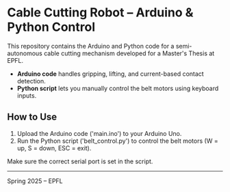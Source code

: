 # Cable Cutting Robot – Arduino & Python Control

This repository contains the Arduino and Python code for a semi-autonomous cable cutting mechanism developed for a Master's Thesis at EPFL.

- **Arduino code** handles gripping, lifting, and current-based contact detection.
- **Python script** lets you manually control the belt motors using keyboard inputs.

## How to Use

1. Upload the Arduino code ('main.ino') to your Arduino Uno.
2. Run the Python script ('belt_control.py') to control the belt motors (W = up, S = down, ESC = exit).

Make sure the correct serial port is set in the script.

---

Spring 2025 – EPFL
